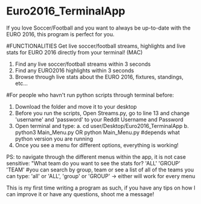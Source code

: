 # Euro2016_TerminalApp
If you love Soccer/Football and you want to always be up-to-date with the EURO 2016, this program is perfect for you.

#FUNCTIONALITIES
Get live soccer/football streams, highlights and live stats for EURO 2016 directly from your terminal! (MAC)
  1. Find any live soccer/football streams within 3 seconds
  2. Find any EURO2016 highlights within 3 seconds
  3. Browse through live stats about the EURO 2016, fixtures, standings, etc...

#For people who havn't run python scripts through terminal before:
  1. Download the folder and move it to your desktop
  2. Before you run the scripts, Open Streams.py, go to line 13 and change 'username' and 'password' to your Reddit Username and Password
  3. Open terminal and type: 
      a. cd  user/Desktop/Euro2016_TerminalApp
      b. python3 Main_Menu.py         OR        python Main_Menu.py     #depends what python version you are running
  4. Once you see a menu for different options, everything is working!

PS: to navigate through the different menus within the app, it is not case sensitive:
"What team do you want to see the stats for? 'ALL' 'GROUP' 'TEAM'       #you can search by group, team or see a list of all of the teams
you can type: 'all' or 'ALL', 'group' or 'GROUP' -> either will work for every menu

This is my first time writing a program as such, if you have any tips on how I can improve it or have any questions, shoot me a message!
  
